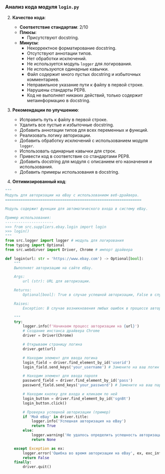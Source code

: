 ### **Анализ кода модуля `login.py`**

2. **Качество кода**:
   - **Соответствие стандартам**: 2/10
   - **Плюсы**:
     - Присутствуют docstring.
   - **Минусы**:
     - Некорректное форматирование docstring.
     - Отсутствуют аннотации типов.
     - Нет обработки исключений.
     - Не используется модуль `logger` для логирования.
     - Не используются одинарные кавычки.
     - Файл содержит много пустых docstring и избыточных комментариев.
     - Неправильное указание пути к файлу в первой строке.
     - Нарушены стандарты PEP8.
     - Код не выполняет никаких действий, только содержит метаинформацию в docstring.

3. **Рекомендации по улучшению**:
   - Исправить путь к файлу в первой строке.
   - Удалить все пустые и избыточные docstring.
   - Добавить аннотации типов для всех переменных и функций.
   - Реализовать логику авторизации.
   - Добавить обработку исключений с использованием модуля `logger`.
   - Использовать одинарные кавычки для строк.
   - Привести код в соответствие со стандартами PEP8.
   - Добавить docstring для модуля с описанием его назначения и использования.
   - Добавить примеры использования в docstring.

4. **Оптимизированный код**:

```python
"""
Модуль для авторизации на eBay с использованием веб-драйвера.
==============================================================

Модуль содержит функции для автоматического входа в систему eBay.

Пример использования:
----------------------
>>> from src.suppliers.ebay.login import login
>>> login()
"""
from src.logger import logger # модуль для логирования
from typing import Optional
from src.webdirver import Driver, Chrome # импорт драйвера

def login(url: str = 'https://www.ebay.com') -> Optional[bool]:
    """
    Выполняет авторизацию на сайте eBay.

    Args:
        url (str): URL для авторизации.

    Returns:
        Optional[bool]: True в случае успешной авторизации, False в случае неудачи, None если не удалось определить результат.

    Raises:
        Exception: В случае возникновения любых ошибок в процессе авторизации.

    """
    try:
        logger.info(f'Начинаем процесс авторизации на {url}')
        # Создание инстанса драйвера Chrome
        driver = Driver(Chrome)

        # Открываем страницу логина
        driver.get(url)

        # Находим элемент для ввода логина
        login_field = driver.find_element_by_id('userid')
        login_field.send_keys('your_username') # Замените на ваш логин

        # Находим элемент для ввода пароля
        password_field = driver.find_element_by_id('pass')
        password_field.send_keys('your_password') # Замените на ваш пароль

        # Находим кнопку для входа и кликаем по ней
        login_button = driver.find_element_by_id('sgnBt')
        login_button.click()

        # Проверка успешной авторизации (пример)
        if 'Мой eBay' in driver.title:
            logger.info('Успешная авторизация на eBay')
            return True
        else:
            logger.warning('Не удалось определить успешность авторизации')
            return None

    except Exception as ex:
        logger.error('Ошибка во время авторизации на eBay', ex, exc_info=True)
        return False
    finally:
        driver.quit()